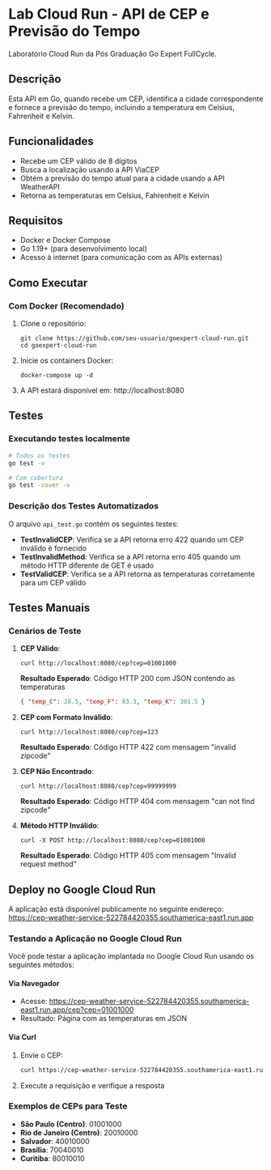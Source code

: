 # Lab Cloud Run - API de CEP e Previsão do Tempo

Laboratório Cloud Run da Pós Graduação Go Expert FullCycle.

## Descrição

Esta API em Go, quando recebe um CEP, identifica a cidade correspondente e fornece a previsão do tempo, incluindo a temperatura em Celsius, Fahrenheit e Kelvin.

## Funcionalidades

- Recebe um CEP válido de 8 dígitos
- Busca a localização usando a API ViaCEP
- Obtém a previsão do tempo atual para a cidade usando a API WeatherAPI
- Retorna as temperaturas em Celsius, Fahrenheit e Kelvin

## Requisitos

- Docker e Docker Compose
- Go 1.19+ (para desenvolvimento local)
- Acesso à internet (para comunicação com as APIs externas)

## Como Executar

### Com Docker (Recomendado)

1. Clone o repositório:
   ```
   git clone https://github.com/seu-usuario/goexpert-cloud-run.git
   cd goexpert-cloud-run
   ```

2. Inicie os containers Docker:
   ```
   docker-compose up -d
   ```

3. A API estará disponível em: http://localhost:8080

## Testes 

### Executando testes localmente

```bash
# Todos os testes
go test -v

# Com cobertura
go test -cover -v
```

### Descrição dos Testes Automatizados

O arquivo `api_test.go` contém os seguintes testes:

- **TestInvalidCEP**: Verifica se a API retorna erro 422 quando um CEP inválido é fornecido
- **TestInvalidMethod**: Verifica se a API retorna erro 405 quando um método HTTP diferente de GET é usado
- **TestValidCEP**: Verifica se a API retorna as temperaturas corretamente para um CEP válido

## Testes Manuais

### Cenários de Teste

1. **CEP Válido**:
   ```
   curl http://localhost:8080/cep?cep=01001000
   ```
   **Resultado Esperado**: Código HTTP 200 com JSON contendo as temperaturas
   ```json
   { "temp_C": 28.5, "temp_F": 83.3, "temp_K": 301.5 }
   ```

2. **CEP com Formato Inválido**:
   ```
   curl http://localhost:8080/cep?cep=123
   ```
   **Resultado Esperado**: Código HTTP 422 com mensagem "invalid zipcode"

3. **CEP Não Encontrado**:
   ```
   curl http://localhost:8080/cep?cep=99999999
   ```
   **Resultado Esperado**: Código HTTP 404 com mensagem "can not find zipcode"

4. **Método HTTP Inválido**:
   ```
   curl -X POST http://localhost:8080/cep?cep=01001000
   ```
   **Resultado Esperado**: Código HTTP 405 com mensagem "Invalid request method"

## Deploy no Google Cloud Run

A aplicação está disponível publicamente no seguinte endereço:
https://cep-weather-service-522784420355.southamerica-east1.run.app

### Testando a Aplicação no Google Cloud Run

Você pode testar a aplicação implantada no Google Cloud Run usando os seguintes métodos:

#### Via Navegador

   - Acesse: https://cep-weather-service-522784420355.southamerica-east1.run.app/cep?cep=01001000
   - Resultado: Página com as temperaturas em JSON

#### Via Curl

1. Envie o CEP:
   ```bash
   curl https://cep-weather-service-522784420355.southamerica-east1.run.app/cep?cep=01001000
   ```

2. Execute a requisição e verifique a resposta

### Exemplos de CEPs para Teste

- **São Paulo (Centro)**: 01001000
- **Rio de Janeiro (Centro)**: 20010000
- **Salvador**: 40010000
- **Brasília**: 70040010
- **Curitiba**: 80010010